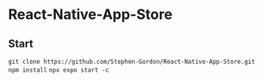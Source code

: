 ﻿# React-Native-App-Store
 
## Start
`git clone https://github.com/Stephen-Gordon/React-Native-App-Store.git`
`npm install`
`npx expo start -c`   
